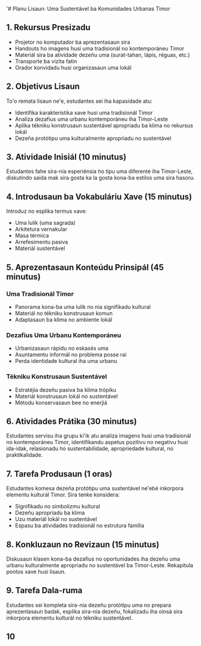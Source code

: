 '# Planu Lisaun: Uma Sustentável ba Komunidades Urbanas Timor

## 1. Rekursus Presizadu

- Projetor no komputador ba aprezentasaun sira
- Handouts ho imagens husi uma tradisionál no kontemporáneu Timor
- Materiál sira ba atividade dezeñu uma (surat-tahan, lápis, réguas, etc.)
- Transporte ba vizita fatin
- Orador konvidadu husi organizasaun uma lokál

## 2. Objetivus Lisaun

To'o remata lisaun ne'e, estudantes sei iha kapasidade atu:
- Identifika karakterístika xave husi uma tradisionál Timor
- Analiza dezafius uma urbanu kontemporáneu iha Timor-Leste
- Aplika tékniku konstrusaun sustentável apropriadu ba klima no rekursus lokál
- Dezeña protótipu uma kulturalmente apropriadu no sustentável

## 3. Atividade Inisiál (10 minutus)  

Estudantes fahe sira-nia esperiénsia ho tipu uma diferente iha Timor-Leste, diskutindo saida mak sira gosta ka la gosta kona-ba estilos uma sira hasoru.

## 4. Introdusaun ba Vokabuláriu Xave (15 minutus)

Introduz no esplika termus xave:
- Uma lulik (uma sagrada)
- Arkitetura vernakular
- Masa térmica
- Arrefesimentu pasiva
- Materiál sustentável

## 5. Aprezentasaun Konteúdu Prinsipál (45 minutus)

### Uma Tradisionál Timor
- Panorama kona-ba uma lulik no nia signifikadu kultural
- Materiál no tékniku konstrusaun komun
- Adaptasaun ba klima no ambiente lokál

### Dezafius Uma Urbanu Kontemporáneu
- Urbanizasaun rápidu no eskasés uma
- Asuntamentu informál no problema posse rai
- Perda identidade kultural iha uma urbanu

### Tékniku Konstrusaun Sustentável
- Estratéjia dezeñu pasiva ba klima trópiku
- Materiál konstrusaun lokál no sustentável
- Métodu konservasaun bee no enerjiá

## 6. Atividades Prátika (30 minutus)

Estudantes servisu iha grupu ki'ik atu analiza imagens husi uma tradisionál no kontemporáneu Timor, identifikandu aspetus pozitivu no negativu husi ida-idak, relasionadu ho sustentabilidade, apropriedade kultural, no praktikalidade.

## 7. Tarefa Produsaun (1 oras)

Estudantes komesa dezeña protótipu uma sustentável ne'ebé inkorpora elementu kulturál Timor. Sira tenke konsidera:
- Signifikadu no simbolizmu kultural
- Dezeñu apropriadu ba klima
- Uzu materiál lokál no sustentável
- Espasu ba atividades tradisionál no estrutura família

## 8. Konkluzaun no Revizaun (15 minutus)

Diskusaun klasen kona-ba dezafius no oportunidades iha dezeñu uma urbanu kulturalmente apropriadu no sustentável ba Timor-Leste. Rekapitula pontos xave husi lisaun.

## 9. Tarefa Dala-ruma

Estudantes sei kompleta sira-nia dezeñu protótipu uma no prepara aprezentasaun badak, esplika sira-nia dezeñu, fokalizadu iha oinsá sira inkorpora elementu kulturál no tékniku sustentável.

## 10
